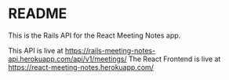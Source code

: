 # README

This is the Rails API for the React Meeting Notes app. 

This API is live at https://rails-meeting-notes-api.herokuapp.com/api/v1/meetings/
The React Frontend is live at https://react-meeting-notes.herokuapp.com/

